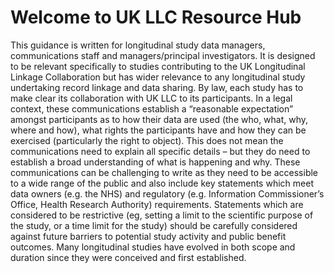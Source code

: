 # Welcome to UK LLC Resource Hub

This guidance is written for longitudinal study data managers, communications staff and 
managers/principal investigators. It is designed to be relevant specifically to studies contributing to 
the UK Longitudinal Linkage Collaboration but has wider relevance to any longitudinal study 
undertaking record linkage and data sharing.
By law, each study has to make clear its collaboration with UK LLC to its participants. In a legal 
context, these communications establish a “reasonable expectation” amongst participants as to how 
their data are used (the who, what, why, where and how), what rights the participants have and how 
they can be exercised (particularly the right to object). This does not mean the communications 
need to explain all specific details – but they do need to establish a broad understanding of what is 
happening and why.
These communications can be challenging to write as they need to be accessible to a wide range of 
the public and also include key statements which meet data owners (e.g. the NHS) and regulatory 
(e.g. Information Commissioner’s Office, Health Research Authority) requirements.
Statements which are considered to be restrictive (eg, setting a limit to the scientific purpose of the 
study, or a time limit for the study) should be carefully considered against future barriers to 
potential study activity and public benefit outcomes. Many longitudinal studies have evolved in both 
scope and duration since they were conceived and first established.
```{tableofcontents}
```
